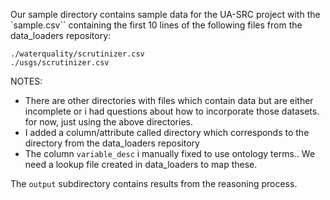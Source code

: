 Our sample directory contains sample data for the UA-SRC project
with the `sample.csv`` containing the first 10 lines of the following files
from the data_loaders repository:

```
./waterquality/scrutinizer.csv
./usgs/scrutinizer.csv
```

NOTES:
  * There are other directories with files which contain data but are either incomplete
or i had questions about how to incorporate those datasets. for now, just using the above directories.
  * I added a column/attribute called directory which corresponds to the directory from the
data_loaders repository
  * The column `variable_desc` i manually fixed to use ontology terms.. We need a lookup file
created in data_loaders to map these.

The `output` subdirectory contains results from the reasoning process.
